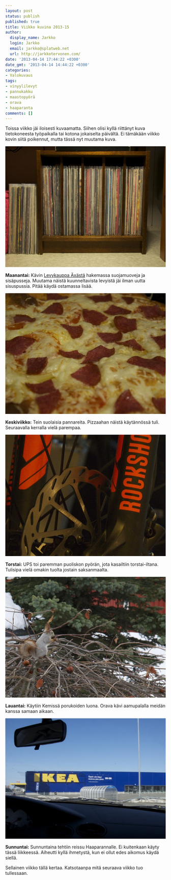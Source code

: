 ```yaml
---
layout: post
status: publish
published: true
title: Viikko kuvina 2013-15
author:
  display_name: Jarkko
  login: Jarkko
  email: jarkko@splatweb.net
  url: http://jarkkotervonen.com/
date: '2013-04-14 17:44:22 +0300'
date_gmt: '2013-04-14 14:44:22 +0300'
categories:
- Valokuvaus
tags:
- vinyylilevyt
- pannukakku
- maastopyörä
- orava
- haaparanta
comments: []
---
```

Toissa viikko jäi iloisesti kuvaamatta. Siihen olisi kyllä riittänyt kuva tietokoneesta työpaikalla tai kotona jokaiselta päivältä. Ei tämäkään viikko kovin siitä poikennut, mutta tässä nyt muutama kuva.

<amp-img alt="Viikko kuvina 2013-13 - Maanantai" src="/assets/img/posts/2013-15-ma.jpg" layout="responsive" width="4" height="3">
  <noscript><img alt="Viikko kuvina 2013-13 - Maanantai" src="/assets/img/posts/2013-15-ma.jpg" /></noscript>
</amp-img>

__Maanantai:__ Kävin [Levykauppa Äxästä](http://www.levykauppax.fi/) hakemassa suojamuoveja ja sisäpusseja. Muutama näistä kuunneltavista levyistä jäi ilman uutta sisuspussia. Pitää käydä ostamassa lisää.

<amp-img alt="Viikko kuvina 2013-13 - Keskiviikko" src="/assets/img/posts/2013-15-ke.jpg" layout="responsive" width="4" height="3">
  <noscript><img alt="Viikko kuvina 2013-13 - Keskiviikko" src="/assets/img/posts/2013-15-ke.jpg" /></noscript>
</amp-img>

__Keskiviikko:__ Tein suolaisia pannareita. Pizzaahan näistä käytännössä tuli. Seuraavalla kerralla vielä parempaa.

<amp-img alt="Viikko kuvina 2013-13 - Torstai" src="/assets/img/posts/2013-15-to.jpg" layout="responsive" width="4" height="3">
  <noscript><img alt="Viikko kuvina 2013-13 - Torstai" src="/assets/img/posts/2013-15-to.jpg" /></noscript>
</amp-img>

__Torstai:__ UPS toi paremman puoliskon pyörän, jota kasailtiin torstai-iltana. Tulisipa vielä omakin tuolta jostain saksanmaalta.

<amp-img alt="Viikko kuvina 2013-13 - Lauantai" src="/assets/img/posts/2013-15-la.jpg" layout="responsive" width="4" height="3">
  <noscript><img alt="Viikko kuvina 2013-13 - Lauantai" src="/assets/img/posts/2013-15-la.jpg" /></noscript>
</amp-img>

__Lauantai:__ Käytiin Kemissä porukoiden luona. Orava kävi aamupalalla meidän kanssa samaan aikaan.

<amp-img alt="Viikko kuvina 2013-13 - Sunnuntai" src="/assets/img/posts/2013-15-su.jpg" layout="responsive" width="4" height="3">
  <noscript><img alt="Viikko kuvina 2013-13 - Sunnuntai" src="/assets/img/posts/2013-15-su.jpg" /></noscript>
</amp-img>

__Sunnuntai:__ Sunnuntaina tehtiin reissu Haaparannalle. Ei kuitenkaan käyty tässä liikkeessä. Aiheutti kyllä ihmetystä, kun ei ollut edes aikomus käydä siellä.

Sellainen viikko tällä kertaa. Katsotaanpa mitä seuraava viikko tuo tullessaan.
